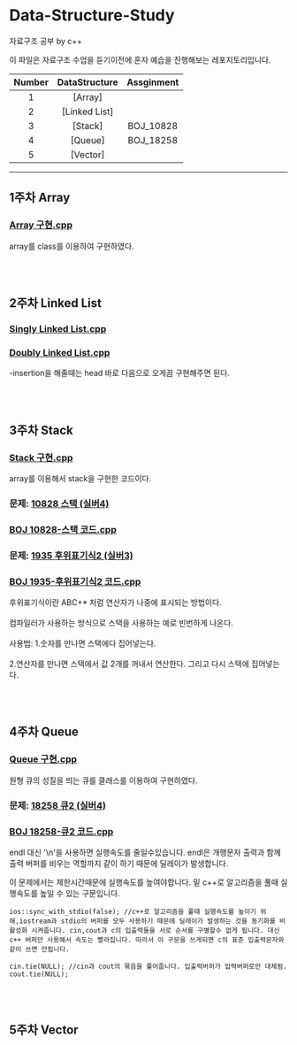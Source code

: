 # Data-Structure-Study
자료구조 공부 by c++
 
이 파일은 자료구조 수업을 듣기이전에 혼자 예습을 진행해보는 레포지토리입니다.


|Number|DataStructure|Assginment|
|:---:|:---:|:---:|
|1|[Array]
|2|[Linked List]
|3|[Stack]|BOJ_10828|
|4|[Queue]|BOJ_18258|
|5|[Vector]

---
## 1주차 Array
### [Array 구현.cpp](https://github.com/cchonac/Data-Structure-Study/blob/main/Array%20%EA%B5%AC%ED%98%84.cpp)
array를 class를 이용하여 구현하였다.


<br/><br/>
## 2주차 Linked List
### [Singly Linked List.cpp](https://github.com/cchonac/Data-Structure-Study/blob/main/%EB%A7%81%ED%81%AC%EB%93%9C%EB%A6%AC%EC%8A%A4%ED%8A%B8%20%EA%B5%AC%ED%98%84.cpp)

### [Doubly Linked List.cpp](https://github.com/cchonac/Data-Structure-Study/blob/main/Double%20linked%20list.cpp)
-insertion을 해줄때는 head 바로 다음으로 오게끔 구현해주면 된다.

<br/><br/>
## 3주차 Stack
### [Stack 구현.cpp](https://github.com/cchonac/Data-Structure-Study/blob/main/array%EB%A5%BC%20%EC%9D%B4%EC%9A%A9%ED%95%B4%20stack%20%EA%B5%AC%ED%98%84.cpp)
array를 이용해서 stack을 구현한 코드이다.
### 문제: [10828 스택 (실버4)](https://www.acmicpc.net/problem/10828)
### [BOJ 10828-스택 코드.cpp](https://github.com/cchonac/Data-Structure-Study/blob/main/BOJ%2010828%EB%B2%88-%EC%8A%A4%ED%83%9D.cpp)

### 문제: [1935 후위표기식2 (실버3)](https://www.acmicpc.net/problem/1935)
### [BOJ 1935-후위표기식2 코드.cpp](https://github.com/cchonac/Data-Structure-Study/blob/main/BOJ%201935%20%ED%9B%84%EC%9C%84%ED%91%9C%EA%B8%B0%EC%8B%9D.cpp)
후위표기식이란 ABC+* 처럼 연산자가 나중에 표시되는 방법이다. <br/><br/>
컴파일러가 사용하는 방식으로 스택을 사용하는 예로 빈번하게 나온다. <br/><br/>
사용법: 
1.숫자를 만나면 스택에다 집어넣는다.<br/><br/>
2.연산자를 만나면 스택에서 값 2개를 꺼내서 연산한다. 그리고 다시 스택에 집어넣는다. 



<br/><br/>
## 4주차 Queue
### [Queue 구현.cpp](https://github.com/cchonac/Data-Structure-Study/blob/main/array%EB%A1%9C%20%EB%A7%8C%EB%93%9C%EB%8A%94%20queue.cpp)
원형 큐의 성질을 띄는 큐를 클래스를 이용하여 구현하였다.
### 문제: [18258 큐2 (실버4)](https://www.acmicpc.net/problem/18258)
### [BOJ 18258-큐2 코드.cpp](https://github.com/cchonac/Data-Structure-Study/blob/main/BOJ%2018258-queue.cpp)
endl 대신 '\n'을 사용하면 실행속도를 줄일수있습니다. endl은 개행문자 출력과 함께 출력 버퍼를 비우는 역할까지 같이 하기 때문에 딜레이가 발생합니다.

이 문제에서는 제한시간때문에 실행속도를 높여야합니다. 밑 c++로 알고리즘을 풀때 실행속도를 높일 수 있는 구문입니다.

	ios::sync_with_stdio(false); //c++로 알고리즘을 풀때 실행속도를 높이기 위해,iostream과 stdio의 버퍼를 모두 사용하기 때문에 딜레이가 발생하는 것을 동기화를 비활성화 시켜줍니다. cin,cout과 c의 입출력들을 서로 순서를 구별할수 없게 됩니다. 대신 c++ 버퍼만 사용해서 속도는 빨라집니다. 따라서 이 구문을 쓰게되면 c의 표준 입출력문자와 같이 쓰면 안됩니다. 
	
	cin.tie(NULL); //cin과 cout의 묶음을 풀어줍니다. 입출력버퍼가 입력버퍼로만 대체됨.
	cout.tie(NULL); 
<br/><br/>
## 5주차 Vector


